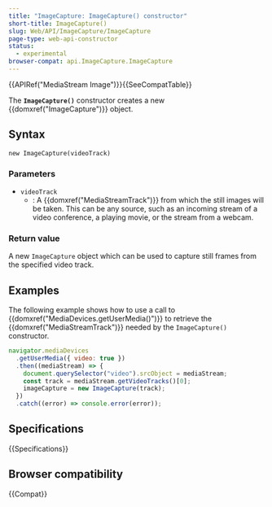 ```yaml
---
title: "ImageCapture: ImageCapture() constructor"
short-title: ImageCapture()
slug: Web/API/ImageCapture/ImageCapture
page-type: web-api-constructor
status:
  - experimental
browser-compat: api.ImageCapture.ImageCapture
---
```


{{APIRef("MediaStream Image")}}{{SeeCompatTable}}

The **`ImageCapture()`** constructor
creates a new {{domxref("ImageCapture")}} object.

## Syntax

```js-nolint
new ImageCapture(videoTrack)
```

### Parameters

- `videoTrack`
  - : A {{domxref("MediaStreamTrack")}} from which the still images will be taken. This
    can be any source, such as an incoming stream of a video conference, a playing movie,
    or the stream from a webcam.

### Return value

A new `ImageCapture` object which can be used to capture still frames from
the specified video track.

## Examples

The following example shows how to use a call to
{{domxref("MediaDevices.getUserMedia()")}} to retrieve the
{{domxref("MediaStreamTrack")}} needed by the `ImageCapture()` constructor.

```js
navigator.mediaDevices
  .getUserMedia({ video: true })
  .then((mediaStream) => {
    document.querySelector("video").srcObject = mediaStream;
    const track = mediaStream.getVideoTracks()[0];
    imageCapture = new ImageCapture(track);
  })
  .catch((error) => console.error(error));
```

## Specifications

{{Specifications}}

## Browser compatibility

{{Compat}}
